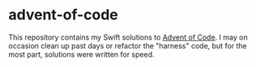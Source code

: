 # advent-of-code

This repository contains my Swift solutions to [Advent of Code](https://adventofcode.com/). I may on occasion clean up past days or refactor the "harness" code, but for the most part, solutions were written for speed.
